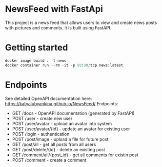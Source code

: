 # NewsFeed with FastApi
This project is a news feed that allows users to view and create news posts with pictures and comments. It is built using FastAPI.
# Getting started
```Python
docker image build . -t news
docker container run --rm -it -p 80:80/tcp news:latest
```
# Endpoints
See detailed OpenAPI documentation here: https://katyalubyankina.github.io/NewsFeed/
Endpoints:
- GET /docs - OpenAPI documentation (generated by FastAPI)
- POST /user - create new user
- POST /user/avatar - upload an avatar into system
- POST /user/avatar/{id} - update an avatar for existing user
- POST /login - authentication
- POST /post/image - upload a file for future post
- GET /post/all - get all posts from all users
- GET /post/delete/{id} - delete an existing post 
- GET /comment/all/{post_id} - get all comments for existin post
- POST /comment - create a comment
